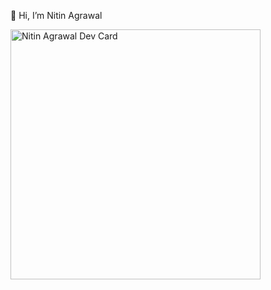 👋 Hi, I’m Nitin Agrawal

<a href="https://app.daily.dev/DailyDevTips"><img src="https://github.com/ntnagr20/ntnagr20/blob/main/devcard.svg" width="400" alt="Nitin Agrawal Dev Card"/></a>

